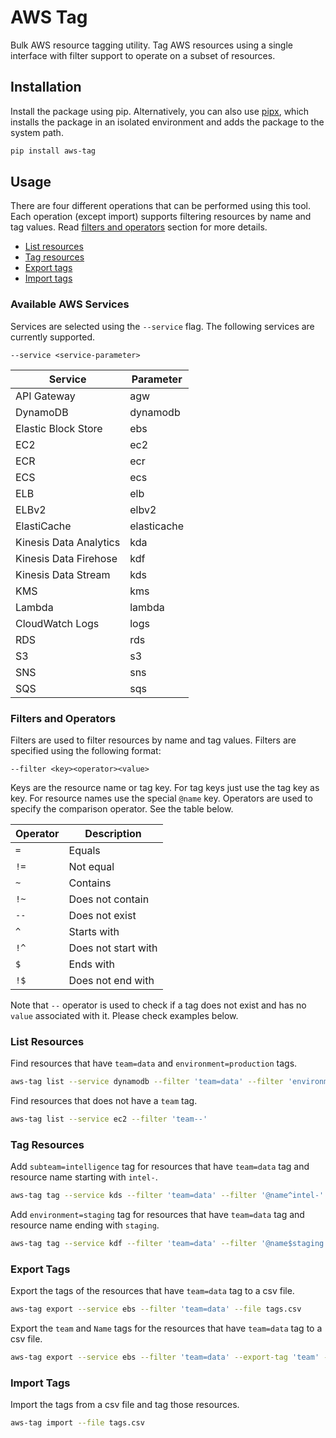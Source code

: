 # AWS Tag

Bulk AWS resource tagging utility. Tag AWS resources using a single interface with filter support
to operate on a subset of resources.

## Installation

Install the package using pip. Alternatively, you can also use 
[pipx](https://packaging.python.org/en/latest/guides/installing-stand-alone-command-line-tools/), which installs 
the package in an isolated environment and adds the package to the system path.

```bash
pip install aws-tag
```

## Usage

There are four different operations that can be performed using this tool. Each operation (except import) supports
filtering resources by name and tag values. Read [filters and operators](#filters-and-operators) section for more
details.

- [List resources](#list-resources)
- [Tag resources](#tag-resources)
- [Export tags](#export-tags)
- [Import tags](#import-tags)

### Available AWS Services

Services are selected using the `--service` flag. The following services are currently supported.

```
--service <service-parameter>
```

| Service                | Parameter   |
|------------------------|-------------|
| API Gateway            | agw         |
| DynamoDB               | dynamodb    |
| Elastic Block Store    | ebs         |
| EC2                    | ec2         |
| ECR                    | ecr         |
| ECS                    | ecs         |
| ELB                    | elb         |
| ELBv2                  | elbv2       |
| ElastiCache            | elasticache |
| Kinesis Data Analytics | kda         |
| Kinesis Data Firehose  | kdf         |
| Kinesis Data Stream    | kds         |
| KMS                    | kms         |
| Lambda                 | lambda      |
| CloudWatch Logs        | logs        |
| RDS                    | rds         |
| S3                     | s3          |
| SNS                    | sns         |
| SQS                    | sqs         |

### Filters and Operators

Filters are used to filter resources by name and tag values. Filters are specified using the following format:

```
--filter <key><operator><value>
```

Keys are the resource name or tag key. For tag keys just use the tag key as key. For resource names use the special
`@name` key. Operators are used to specify the comparison operator. See the table below.

| Operator | Description         |
|----------|---------------------|
| `= `     | Equals              |
| `!=`     | Not equal           |
| `~`      | Contains            |
| `!~`     | Does not contain    |
| `--`     | Does not exist      |
| `^ `     | Starts with         |
| `!^`     | Does not start with |
| `$ `     | Ends with           |
| `!$`     | Does not end with   |

Note that ``--`` operator is used to check if a tag does not exist and has no `value` associated with it. Please check
examples below.

### List Resources

Find resources that have `team=data` and `environment=production` tags.

```bash
aws-tag list --service dynamodb --filter 'team=data' --filter 'environment=production'
```

Find resources that does not have a `team` tag.

```bash
aws-tag list --service ec2 --filter 'team--'
```

### Tag Resources

Add `subteam=intelligence` tag for resources that have `team=data` tag and resource name starting with `intel-`.

```bash
aws-tag tag --service kds --filter 'team=data' --filter '@name^intel-' --tag 'subteam=intelligence'
```

Add `environment=staging` tag for resources that have `team=data` tag and resource name ending
with `staging`.

```bash
aws-tag tag --service kdf --filter 'team=data' --filter '@name$staging' --tag 'environment=staging'
```

### Export Tags

Export the tags of the resources that have `team=data` tag to a csv file.

```bash
aws-tag export --service ebs --filter 'team=data' --file tags.csv
```

Export the `team` and `Name` tags for the resources that have `team=data` tag to a csv file.

```bash
aws-tag export --service ebs --filter 'team=data' --export-tag 'team' --export-tag 'Name' --file tags.csv
```

### Import Tags

Import the tags from a csv file and tag those resources.

```bash
aws-tag import --file tags.csv
```
